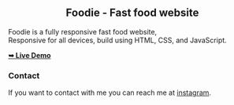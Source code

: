 
<h2 align="center">Foodie - Fast food website</h2>

  Foodie is a fully responsive fast food website, <br />Responsive for all devices, build using HTML, CSS, and JavaScript.

  <a href="https://github.com/Krishna7777-pittu/TAIRP/tree/main/Food%20-%20Recipe"><strong>➥ Live Demo</strong></a>
  

### Contact

If you want to contact with me you can reach me at [instagram](https://www.instagram.com/krishnapittu143/).

